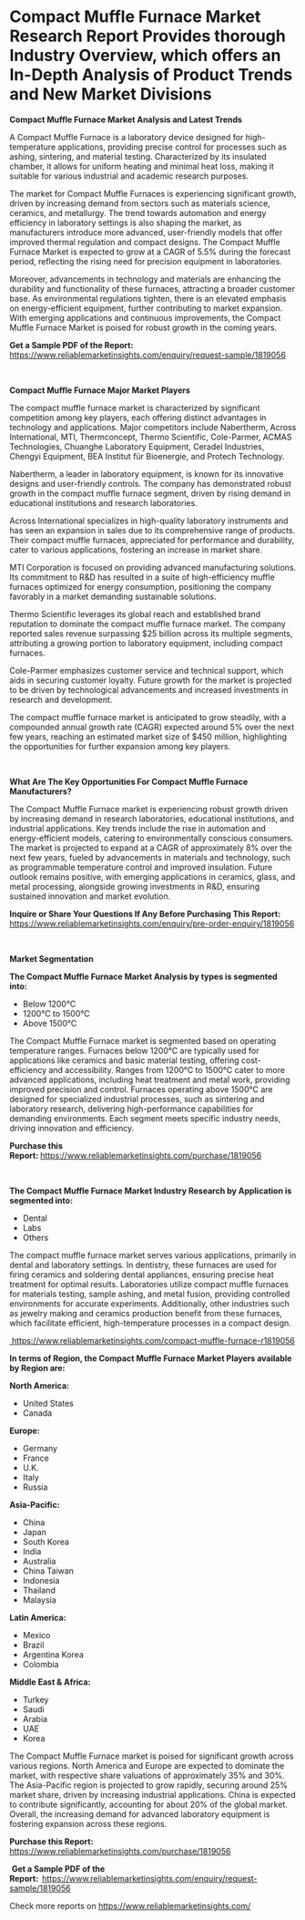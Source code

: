 <p><h1>Compact Muffle Furnace Market Research Report Provides thorough Industry Overview, which offers an In-Depth Analysis of Product Trends and New Market Divisions</h1></p><p><strong>Compact Muffle Furnace Market Analysis and Latest Trends</strong></p>
<p><p>A Compact Muffle Furnace is a laboratory device designed for high-temperature applications, providing precise control for processes such as ashing, sintering, and material testing. Characterized by its insulated chamber, it allows for uniform heating and minimal heat loss, making it suitable for various industrial and academic research purposes.</p><p>The market for Compact Muffle Furnaces is experiencing significant growth, driven by increasing demand from sectors such as materials science, ceramics, and metallurgy. The trend towards automation and energy efficiency in laboratory settings is also shaping the market, as manufacturers introduce more advanced, user-friendly models that offer improved thermal regulation and compact designs. The Compact Muffle Furnace Market is expected to grow at a CAGR of 5.5% during the forecast period, reflecting the rising need for precision equipment in laboratories.</p><p>Moreover, advancements in technology and materials are enhancing the durability and functionality of these furnaces, attracting a broader customer base. As environmental regulations tighten, there is an elevated emphasis on energy-efficient equipment, further contributing to market expansion. With emerging applications and continuous improvements, the Compact Muffle Furnace Market is poised for robust growth in the coming years.</p></p>
<p><strong>Get a Sample PDF of the Report:&nbsp;</strong> <a href="https://www.reliablemarketinsights.com/enquiry/request-sample/1819056?utm_campaign=2943&utm_medium=2&utm_source=Github&utm_content=ia&utm_term=12042025&utm_id=compact-muffle-furnace">https://www.reliablemarketinsights.com/enquiry/request-sample/1819056</a></p>
<p>&nbsp;</p>
<p><strong>Compact Muffle Furnace Major Market Players</strong></p>
<p><p>The compact muffle furnace market is characterized by significant competition among key players, each offering distinct advantages in technology and applications. Major competitors include Nabertherm, Across International, MTI, Thermconcept, Thermo Scientific, Cole-Parmer, ACMAS Technologies, Chuanghe Laboratory Equipment, Ceradel Industries, Chengyi Equipment, BEA Institut für Bioenergie, and Protech Technology.</p><p>Nabertherm, a leader in laboratory equipment, is known for its innovative designs and user-friendly controls. The company has demonstrated robust growth in the compact muffle furnace segment, driven by rising demand in educational institutions and research laboratories.</p><p>Across International specializes in high-quality laboratory instruments and has seen an expansion in sales due to its comprehensive range of products. Their compact muffle furnaces, appreciated for performance and durability, cater to various applications, fostering an increase in market share.</p><p>MTI Corporation is focused on providing advanced manufacturing solutions. Its commitment to R&D has resulted in a suite of high-efficiency muffle furnaces optimized for energy consumption, positioning the company favorably in a market demanding sustainable solutions.</p><p>Thermo Scientific leverages its global reach and established brand reputation to dominate the compact muffle furnace market. The company reported sales revenue surpassing $25 billion across its multiple segments, attributing a growing portion to laboratory equipment, including compact furnaces.</p><p>Cole-Parmer emphasizes customer service and technical support, which aids in securing customer loyalty. Future growth for the market is projected to be driven by technological advancements and increased investments in research and development.</p><p>The compact muffle furnace market is anticipated to grow steadily, with a compounded annual growth rate (CAGR) expected around 5% over the next few years, reaching an estimated market size of $450 million, highlighting the opportunities for further expansion among key players.</p></p>
<p>&nbsp;</p>
<p><strong>What Are The Key Opportunities For Compact Muffle Furnace Manufacturers?</strong></p>
<p><p>The Compact Muffle Furnace market is experiencing robust growth driven by increasing demand in research laboratories, educational institutions, and industrial applications. Key trends include the rise in automation and energy-efficient models, catering to environmentally conscious consumers. The market is projected to expand at a CAGR of approximately 8% over the next few years, fueled by advancements in materials and technology, such as programmable temperature control and improved insulation. Future outlook remains positive, with emerging applications in ceramics, glass, and metal processing, alongside growing investments in R&D, ensuring sustained innovation and market evolution.</p></p>
<p><strong>Inquire or Share Your Questions If Any Before Purchasing This Report:</strong> <a href="https://www.reliablemarketinsights.com/enquiry/pre-order-enquiry/1819056?utm_campaign=2943&utm_medium=2&utm_source=Github&utm_content=ia&utm_term=12042025&utm_id=compact-muffle-furnace">https://www.reliablemarketinsights.com/enquiry/pre-order-enquiry/1819056</a></p>
<p>&nbsp;</p>
<p><strong>Market Segmentation</strong></p>
<p><strong>The Compact Muffle Furnace Market Analysis by types is segmented into:</strong></p>
<p><ul><li>Below 1200°C</li><li>1200°C to 1500°C</li><li>Above 1500°C</li></ul></p>
<p><p>The Compact Muffle Furnace market is segmented based on operating temperature ranges. Furnaces below 1200°C are typically used for applications like ceramics and basic material testing, offering cost-efficiency and accessibility. Ranges from 1200°C to 1500°C cater to more advanced applications, including heat treatment and metal work, providing improved precision and control. Furnaces operating above 1500°C are designed for specialized industrial processes, such as sintering and laboratory research, delivering high-performance capabilities for demanding environments. Each segment meets specific industry needs, driving innovation and efficiency.</p></p>
<p><strong>Purchase this Report:&nbsp;</strong><a href="https://www.reliablemarketinsights.com/purchase/1819056?utm_campaign=2943&utm_medium=2&utm_source=Github&utm_content=ia&utm_term=12042025&utm_id=compact-muffle-furnace">https://www.reliablemarketinsights.com/purchase/1819056</a></p>
<p>&nbsp;</p>
<p><strong>The Compact Muffle Furnace Market Industry Research by Application is segmented into:</strong></p>
<p><ul><li>Dental</li><li>Labs</li><li>Others</li></ul></p>
<p><p>The compact muffle furnace market serves various applications, primarily in dental and laboratory settings. In dentistry, these furnaces are used for firing ceramics and soldering dental appliances, ensuring precise heat treatment for optimal results. Laboratories utilize compact muffle furnaces for materials testing, sample ashing, and metal fusion, providing controlled environments for accurate experiments. Additionally, other industries such as jewelry making and ceramics production benefit from these furnaces, which facilitate efficient, high-temperature processes in a compact design.</p></p>
<p><a href="https://www.reliablemarketinsights.com/compact-muffle-furnace-r1819056?utm_campaign=2943&utm_medium=2&utm_source=Github&utm_content=ia&utm_term=12042025&utm_id=compact-muffle-furnace">&nbsp;https://www.reliablemarketinsights.com/compact-muffle-furnace-r1819056</a></p>
<p><strong>In terms of Region, the Compact Muffle Furnace Market Players available by Region are:</strong></p>
<p>
    <p> <strong> North America: </strong>
        <ul>
            <li>United States</li>
            <li>Canada</li>
        </ul>
        </p> 
    <p> <strong> Europe: </strong>
        <ul>
            <li>Germany</li>
            <li>France</li>
            <li>U.K.</li>
            <li>Italy</li>
            <li>Russia</li>
        </ul>
        </p> 
    <p> <strong> Asia-Pacific: </strong>
        <ul>
            <li>China</li>
            <li>Japan</li>
            <li>South Korea</li>
            <li>India</li>
            <li>Australia</li>
            <li>China Taiwan</li>
            <li>Indonesia</li>
            <li>Thailand</li>
            <li>Malaysia</li>
        </ul>
        </p> 
    <p> <strong> Latin America: </strong>
        <ul>
            <li>Mexico</li>
            <li>Brazil</li>
            <li>Argentina Korea</li>
            <li>Colombia</li>
        </ul>
        </p> 
    <p> <strong> Middle East & Africa: </strong>
        <ul>
            <li>Turkey</li>
            <li>Saudi</li>
            <li>Arabia</li>
            <li>UAE</li>
            <li>Korea</li>
        </ul>
    </p>
    </p>
<p><p>The Compact Muffle Furnace market is poised for significant growth across various regions. North America and Europe are expected to dominate the market, with respective share valuations of approximately 35% and 30%. The Asia-Pacific region is projected to grow rapidly, securing around 25% market share, driven by increasing industrial applications. China is expected to contribute significantly, accounting for about 20% of the global market. Overall, the increasing demand for advanced laboratory equipment is fostering expansion across these regions.</p></p>
<p><strong>Purchase this Report: </strong><a href="https://www.reliablemarketinsights.com/purchase/1819056?utm_campaign=2943&utm_medium=2&utm_source=Github&utm_content=ia&utm_term=12042025&utm_id=compact-muffle-furnace">https://www.reliablemarketinsights.com/purchase/1819056</a></p>
<p>&nbsp;<strong>Get a Sample PDF of the Report:&nbsp;&nbsp;</strong><a href="https://www.reliablemarketinsights.com/enquiry/request-sample/1819056?utm_campaign=2943&utm_medium=2&utm_source=Github&utm_content=ia&utm_term=12042025&utm_id=compact-muffle-furnace">https://www.reliablemarketinsights.com/enquiry/request-sample/1819056</a></p>
<p><strong></strong></p>
<p>Check more reports on <a href="https://www.reliablemarketinsights.com/?utm_campaign=2943&utm_medium=2&utm_source=Github&utm_content=ia&utm_term=12042025&utm_id=compact-muffle-furnace">https://www.reliablemarketinsights.com/</a></p>